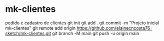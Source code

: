 # mk-clientes
pedido e cadastro de clientes
git init
git add .
git commit -m "Projeto inicial mk-clientes"
git remote add origin https://github.com/elainecncosta76-sketch/mk-clientes.git
git branch -M main
git push -u origin main
